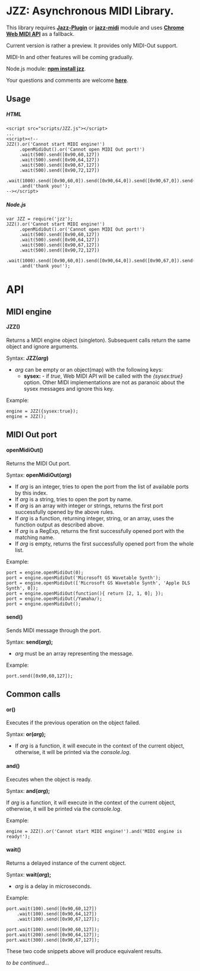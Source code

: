 # JZZ: Asynchronous MIDI Library.

This library requires [**Jazz-Plugin**](http://jazz-soft.net)
or [**jazz-midi**](https://www.npmjs.com/package/jazz-midi) module
and uses [**Chrome Web MIDI API**](http://webaudio.github.io/web-midi-api) as a fallback.

Current version is rather a preview. It provides only MIDI-Out support.

MIDI-In and other features will be coming gradually.

Node.js module: [**npm install jzz**](https://www.npmjs.com/package/jzz).

Your questions and comments are welcome [**here**](http://jazz-soft.org).

## Usage

##### HTML

    <script src="scripts/JZZ.js"></script>
    ...
    <script><!--
    JZZ().or('Cannot start MIDI engine!')
         .openMidiOut().or('Cannot open MIDI Out port!')
         .wait(500).send([0x90,60,127])
         .wait(500).send([0x90,64,127])
         .wait(500).send([0x90,67,127])
         .wait(500).send([0x90,72,127])
         .wait(1000).send([0x90,60,0]).send([0x90,64,0]).send([0x90,67,0]).send([0x90,72,0])
         .and('thank you!');
    --></script>

##### Node.js

    var JZZ = require('jzz');
    JZZ().or('Cannot start MIDI engine!')
         .openMidiOut().or('Cannot open MIDI Out port!')
         .wait(500).send([0x90,60,127])
         .wait(500).send([0x90,64,127])
         .wait(500).send([0x90,67,127])
         .wait(500).send([0x90,72,127])
         .wait(1000).send([0x90,60,0]).send([0x90,64,0]).send([0x90,67,0]).send([0x90,72,0])
         .and('thank you!');


# API

## MIDI engine

#### JZZ()
Returns a MIDI engine object (singleton).
Subsequent calls return the same object and ignore arguments.

Syntax: **JZZ(*arg*)**

- *arg* can be empty or an object(map) with the following keys:
  - **sysex:** - if *true*, Web MIDI API will be called with the *{sysex:true}* option.
Other MIDI implementations are not as paranoic about the sysex messages and ignore this key.

Example:

    engine = JZZ({sysex:true});
    engine = JZZ();


## MIDI Out port

#### openMidiOut()
Returns the MIDI Out port.

Syntax: **openMidiOut(*arg*)**

- If *arg* is an integer, tries to open the port from the list of available ports by this index.
- If *arg* is a string, tries to open the port by name.
- If *arg* is an array with integer or strings, returns the first port successfully opened by the above rules.
- If *arg* is a function, returning integer, string, or an array, uses the function output as described above.
- If *arg* is a RegExp, returns the first successfully opened port with the matching name.
- If *arg* is empty, returns the first successfully opened port from the whole list.

Example:

    port = engine.openMidiOut(0);
    port = engine.openMidiOut('Microsoft GS Wavetable Synth');
    port = engine.openMidiOut(['Microsoft GS Wavetable Synth', 'Apple DLS Synth', 0]);
    port = engine.openMidiOut(function(){ return [2, 1, 0]; });
    port = engine.openMidiOut(/Yamaha/);
    port = engine.openMidiOut();

#### send()
Sends MIDI message through the port.

Syntax: **send(*arg*);**

- *arg* must be an array representing the message.

Example:

    port.send([0x90,60,127]);


## Common calls

#### or()
Executes if the previous operation on the object failed.

Syntax: **or(*arg*);**

- If *arg* is a function, it will execute in the context of the current object,
otherwise, it will be printed via the *console.log*.

#### and()
Executes when the object is ready.

Syntax: **and(*arg*);**

If *arg* is a function, it will execute in the context of the current object,
otherwise, it will be printed via the *console.log*.

Example:

    engine = JZZ().or('Cannot start MIDI engine!').and('MIDI engine is ready!');


#### wait()
Returns a delayed instance of the current object.

Syntax: **wait(*arg*);**

- *arg* is a delay in microseconds.

Example:

    port.wait(100).send([0x90,60,127])
        .wait(100).send([0x90,64,127])
        .wait(100).send([0x90,67,127]);
     
    port.wait(100).send([0x90,60,127]);
    port.wait(200).send([0x90,64,127]);
    port.wait(300).send([0x90,67,127]);

These two code snippets above will produce equivalent results.


*to be continued...*
